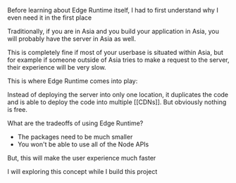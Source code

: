 


Before learning about Edge Runtime itself, I had to first understand why I even need it in the first place

Traditionally, if you are in Asia and you build your application in Asia, you will probably have the server in Asia as well. 

This is completely fine if most of your userbase is situated within Asia, but for example if someone outside of Asia tries to make a request to the server, their experience will be very slow.


This is where Edge Runtime comes into play:

Instead of deploying the server into only one location, it duplicates the code and is able to deploy the code into multiple [[CDNs]].
But obviously nothing is free. 

What are the tradeoffs of using Edge Runtime?
- The packages need to be much smaller
- You won't be able to use all of the Node APIs

But, this will make the user experience much faster 

I will exploring this concept while I build this project

